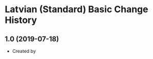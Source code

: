 Latvian (Standard) Basic Change History
====================

1.0 (2019-07-18)
----------------
* Created by 
